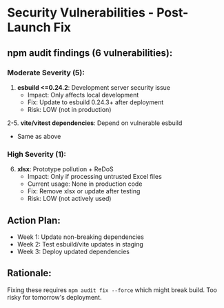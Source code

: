 # Security Vulnerabilities - Post-Launch Fix

## npm audit findings (6 vulnerabilities):

### Moderate Severity (5):
1. **esbuild <=0.24.2**: Development server security issue
   - Impact: Only affects local development
   - Fix: Update to esbuild 0.24.3+ after deployment
   - Risk: LOW (not in production)

2-5. **vite/vitest dependencies**: Depend on vulnerable esbuild
   - Same as above

### High Severity (1):
6. **xlsx**: Prototype pollution + ReDoS
   - Impact: Only if processing untrusted Excel files
   - Current usage: None in production code
   - Fix: Remove xlsx or update after testing
   - Risk: LOW (not actively used)

## Action Plan:
- Week 1: Update non-breaking dependencies
- Week 2: Test esbuild/vite updates in staging
- Week 3: Deploy updated dependencies

## Rationale:
Fixing these requires `npm audit fix --force` which might break build. Too risky for tomorrow's deployment.